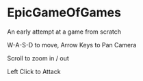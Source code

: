 # EpicGameOfGames
An early attempt at a game from scratch


W-A-S-D to move, Arrow Keys to Pan Camera

Scroll to zoom in / out

Left Click to Attack


